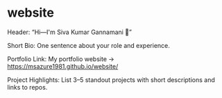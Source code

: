 # website
Header: “Hi—I'm Siva Kumar Gannamani 👋”

Short Bio: One sentence about your role and experience.

Portfolio Link: My portfolio website → https://msazure1981.github.io/website/

Project Highlights: List 3–5 standout projects with short descriptions and links to repos.
